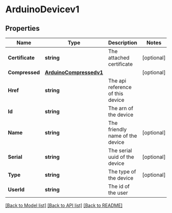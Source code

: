 # ArduinoDevicev1

## Properties

Name | Type | Description | Notes
------------ | ------------- | ------------- | -------------
**Certificate** | **string** | The attached certificate | [optional] 
**Compressed** | [**ArduinoCompressedv1**](ArduinoCompressedv1.md) |  | [optional] 
**Href** | **string** | The api reference of this device | 
**Id** | **string** | The arn of the device | 
**Name** | **string** | The friendly name of the device | [optional] 
**Serial** | **string** | The serial uuid of the device | [optional] 
**Type** | **string** | The type of the device | [optional] 
**UserId** | **string** | The id of the user | 

[[Back to Model list]](../README.md#documentation-for-models) [[Back to API list]](../README.md#documentation-for-api-endpoints) [[Back to README]](../README.md)


